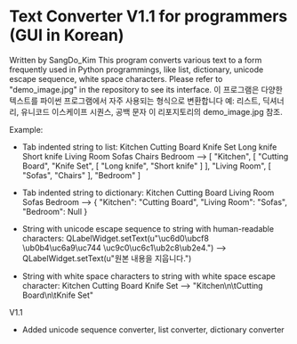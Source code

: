 # Text Converter V1.1 for programmers (GUI in Korean)
Written by SangDo_Kim
This program converts various text to a form frequently used in Python programmings, like list, dictionary,
unicode escape sequence, white space characters.
Please refer to "demo_image.jpg" in the repository to see its interface.
이 프로그램은 다양한 텍스트를 파이썬 프로그램에서 자주 사용되는 형식으로 변환합니다
예: 리스트, 딕셔너리, 유니코드 이스케이프 시퀀스, 공백 문자
이 리포지토리의 demo_image.jpg 참조.

Example:
- Tab indented string to list:
Kitchen
	Cutting Board
	Knife Set
		Long knife
		Short knife
Living Room
	Sofas
	Chairs
Bedroom
-->
[
	"Kitchen",
	[
		"Cutting Board",
		"Knife Set",
		[
			"Long knife",
			"Short knife"
		]
	],
	"Living Room",
	[
		"Sofas",
		"Chairs"
	],
	"Bedroom"
]

- Tab indented string to dictionary:
Kitchen
	Cutting Board
Living Room
	Sofas
Bedroom
-->
{
	"Kitchen": "Cutting Board",
	"Living Room": "Sofas",
	"Bedroom": Null
}

- String with unicode escape sequence to string with human-readable characters:
QLabelWidget.setText(u"\uc6d0\ubcf8 \ub0b4\uc6a9\uc744 \uc9c0\uc6c1\ub2c8\ub2e4.")
-->
QLabelWidget.setText(u"원본 내용을 지웁니다.")

- String with white space characters to string with white space escape character:
Kitchen
	Cutting Board
	Knife Set
-->
"Kitchen\n\tCutting Board\n\tKnife Set"

V1.1
- Added unicode sequence converter, list converter, dictionary converter
